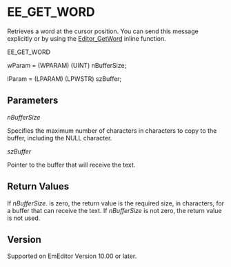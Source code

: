 # EE\_GET\_WORD

Retrieves a word at the cursor position. You can send this message explicitly or
by using the [Editor\_GetWord](../macro/editor_getword) inline function.

EE\_GET\_WORD

wParam = (WPARAM) (UINT) nBufferSize;

lParam = (LPARAM) (LPWSTR) szBuffer;

## Parameters

_nBufferSize_

Specifies the maximum number of characters in characters to copy to the buffer,
including the NULL character.

_szBuffer_

Pointer to the buffer that will receive the text.

## Return Values

If _nBufferSize_. is zero, the return value is the required size, in characters,
for a buffer that can receive the text. If _nBufferSize_ is not zero, the return value is not used.

## Version

Supported on EmEditor Version 10.00 or later.
